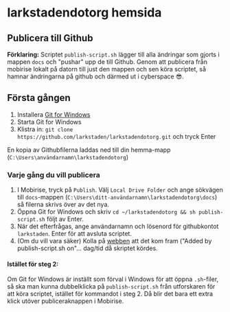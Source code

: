 # larkstadendotorg hemsida

## Publicera till Github

**Förklaring:** Scriptet `publish-script.sh` lägger till alla ändringar som gjorts i mappen `docs` och "pushar" upp de till Github. Genom att publicera från mobirise lokalt på datorn till just den mappen och sen köra scriptet, så hamnar ändringarna på github och därmed ut i cyberspace 😎.

## Första gången

1. Installera [Git for Windows](https://gitforwindows.org)
2. Starta Git for Windows
3. Klistra in: `git clone https://github.com/larkstaden/larkstadendotorg.git` och tryck Enter

En kopia av Githubfilerna laddas ned till din hemma-mapp (`C:\Users\användarnamn\larkstadendotorg`)

### Varje gång du vill publicera

1. I Mobirise, tryck på `Publish`. Välj `Local Drive Folder` och ange sökvägen till `docs`-mappen (`C:\Users\ditt-användarnamn\larkstadendotorg\docs`) så filerna skrivs över av det nya. 
2. Öppna Git for Windows och skriv `cd ~/larkstadendotorg && sh publish-script.sh` följt av Enter.
3. När det efterfrågas, ange användarnamn och lösenord för githubkontot `larkstaden`. Enter för att avsluta scriptet.
4. (Om du vill vara säker) Kolla på [webben](`https://github.com/larkstaden/larkstaden.github.io`) att det kom fram ("Added by publish-script.sh on"... dag/tid då skriptet kördes.

#### Istället för steg 2:
Om Git for Windows är inställt som förval i Windows för att öppna `.sh`-filer, så ska man kunna dubbelklicka på `publish-script.sh` från utforskaren för att köra scriptet, istället för kommandot i steg 2. Då blir det bara ett extra klick utöver publiceraknappen i Mobirise.

